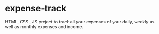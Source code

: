 # expense-track
HTML, CSS , JS project to track all your expenses of your daily, weekly as well as monthly expenses and income.
